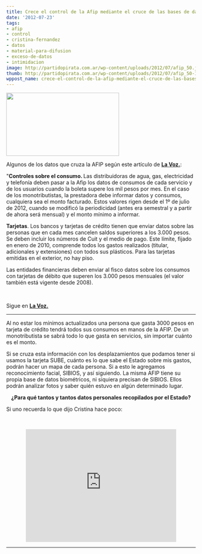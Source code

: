 ```yaml
---
title: Crece el control de la Afip mediante el cruce de las bases de datos
date: '2012-07-23'
tags:
- afip
- control
- cristina-fernandez
- datos
- material-para-difusion
- exceso-de-datos
- intimidacion
image: http://partidopirata.com.ar/wp-content/uploads/2012/07/afip_50.jpg
thumb: http://partidopirata.com.ar/wp-content/uploads/2012/07/afip_50-150x150.jpg
wppost_name: crece-el-control-de-la-afip-mediante-el-cruce-de-las-bases-de-datos
---
```


<a href="http://partidopirata.com.ar/wp-content/uploads/2012/07/afip_50.jpg"><img class="aligncenter size-medium wp-image-5504" title="AFIP" src="http://partidopirata.com.ar/wp-content/uploads/2012/07/afip_50-300x168.jpg" alt="" width="300" height="168" /></a>

Algunos de los datos que cruza la AFIP según este artículo de <strong><a href="http://www.lavoz.com.ar/noticias/politica/crece-control-afip-mediante-cruzamiento-datos" target="_blank">La Voz.</a></strong>:

"<strong>Controles sobre el consumo. </strong>Las distribuidoras de agua, gas, electricidad y telefonía deben pasar a la Afip los datos de consumos de cada servicio y de los usuarios cuando la boleta supere los mil pesos por mes. En el caso de los monotributistas, la prestadora debe informar datos y consumos, cualquiera sea el monto facturado. Estos valores rigen desde el 1º de julio de 2012, cuando se modificó la periodicidad (antes era semestral y a partir de ahora será mensual) y el monto mínimo a informar.

<strong> Tarjetas</strong>. Los bancos y tarjetas de crédito tienen que enviar datos sobre las personas que en cada mes cancelen saldos superiores a los 3.000 pesos. Se deben incluir los números de Cuit y el medio de pago. Este límite, fijado en enero de 2010, comprende todos los gastos realizados (titular, adicionales y extensiones) con todos sus plásticos. Para las tarjetas emitidas en el exterior, no hay piso.

Las entidades financieras deben enviar al fisco datos sobre los consumos con tarjetas de débito que superen los 3.000 pesos mensuales (el valor también está vigente desde 2008).

&nbsp;

Sigue en <strong><a href="http://www.lavoz.com.ar/noticias/politica/crece-control-afip-mediante-cruzamiento-datos" target="_blank">La Voz.</a></strong>

<hr />

Al no estar los mínimos actualizados una persona que gasta 3000 pesos en tarjeta de crédito tendrá todos sus consumos en manos de la AFIP. De un monotributista se sabrá todo lo que gasta en servicios, sin importar cuánto es el monto.

Si se cruza esta información con los desplazamientos que podamos tener si usamos la tarjeta SUBE, cuánto es lo que sabe el Estado sobre mis gastos, podrán hacer un mapa de cada persona. Si a esto le agregamos reconocimiento facial, SIBIOS, y así siguiendo. La misma AFIP tiene su propia base de datos biométricos, ni siquiera precisan de SIBIOS. Ellos podrán analizar fotos y saber quién estuvo en algún determinado lugar.
<p style="text-align: center;"><strong>¿Para qué tantos y tantos datos personales recopilados por el Estado?</strong></p>
Si uno recuerda lo que dijo Cristina hace poco:

&nbsp;

<center>
<iframe src="http://player.vimeo.com/video/45643951" frameborder="0" width="400" height="300"></iframe></center>

<hr />

&nbsp;
